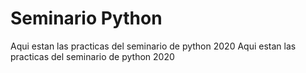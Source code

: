 # Seminario Python
Aqui estan las practicas del seminario de python 2020
Aqui estan las practicas del seminario de python 2020
